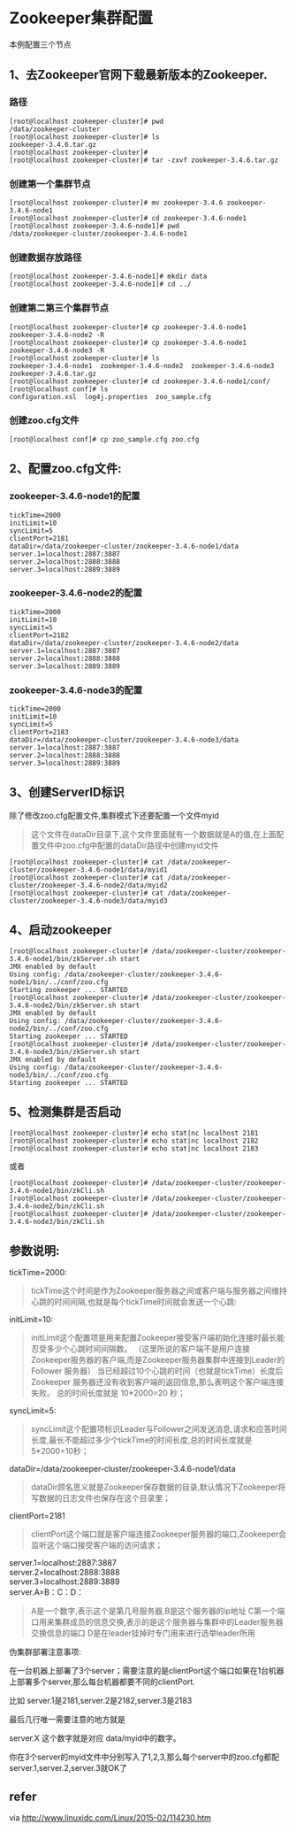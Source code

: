 # Zookeeper集群配置
本例配置三个节点

## 1、去Zookeeper官网下载最新版本的Zookeeper.

### 路径
    [root@localhost zookeeper-cluster]# pwd  
    /data/zookeeper-cluster  
    [root@localhost zookeeper-cluster]# ls  
    zookeeper-3.4.6.tar.gz  
    [root@localhost zookeeper-cluster]#  
    [root@localhost zookeeper-cluster]# tar -zxvf zookeeper-3.4.6.tar.gz  

### 创建第一个集群节点
    [root@localhost zookeeper-cluster]# mv zookeeper-3.4.6 zookeeper-3.4.6-node1  
    [root@localhost zookeeper-cluster]# cd zookeeper-3.4.6-node1  
    [root@localhost zookeeper-3.4.6-node1]# pwd  
    /data/zookeeper-cluster/zookeeper-3.4.6-node1  

### 创建数据存放路径
    [root@localhost zookeeper-3.4.6-node1]# mkdir data  
    [root@localhost zookeeper-3.4.6-node1]# cd ../  

### 创建第二第三个集群节点
    [root@localhost zookeeper-cluster]# cp zookeeper-3.4.6-node1 zookeeper-3.4.6-node2 -R  
    [root@localhost zookeeper-cluster]# cp zookeeper-3.4.6-node1 zookeeper-3.4.6-node3 -R  
    [root@localhost zookeeper-cluster]# ls  
    zookeeper-3.4.6-node1  zookeeper-3.4.6-node2  zookeeper-3.4.6-node3  zookeeper-3.4.6.tar.gz  
    [root@localhost zookeeper-cluster]# cd zookeeper-3.4.6-node1/conf/  
    [root@localhost conf]# ls  
    configuration.xsl  log4j.properties  zoo_sample.cfg  

### 创建zoo.cfg文件
    [root@localhost conf]# cp zoo_sample.cfg zoo.cfg

## 2、配置zoo.cfg文件:

### zookeeper-3.4.6-node1的配置

    tickTime=2000  
    initLimit=10  
    syncLimit=5  
    clientPort=2181  
    dataDir=/data/zookeeper-cluster/zookeeper-3.4.6-node1/data  
    server.1=localhost:2887:3887  
    server.2=localhost:2888:3888  
    server.3=localhost:2889:3889  

### zookeeper-3.4.6-node2的配置
    tickTime=2000  
    initLimit=10  
    syncLimit=5  
    clientPort=2182  
    dataDir=/data/zookeeper-cluster/zookeeper-3.4.6-node2/data  
    server.1=localhost:2887:3887  
    server.2=localhost:2888:3888  
    server.3=localhost:2889:3889  

### zookeeper-3.4.6-node3的配置
    tickTime=2000  
    initLimit=10  
    syncLimit=5  
    clientPort=2183  
    dataDir=/data/zookeeper-cluster/zookeeper-3.4.6-node3/data  
    server.1=localhost:2887:3887  
    server.2=localhost:2888:3888  
    server.3=localhost:2889:3889  


## 3、创建ServerID标识

除了修改zoo.cfg配置文件,集群模式下还要配置一个文件myid
> 这个文件在dataDir目录下,这个文件里面就有一个数据就是A的值,在上面配置文件中zoo.cfg中配置的dataDir路径中创建myid文件  

    [root@localhost zookeeper-cluster]# cat /data/zookeeper-cluster/zookeeper-3.4.6-node1/data/myid1  
    [root@localhost zookeeper-cluster]# cat /data/zookeeper-cluster/zookeeper-3.4.6-node2/data/myid2  
    [root@localhost zookeeper-cluster]# cat /data/zookeeper-cluster/zookeeper-3.4.6-node3/data/myid3  

## 4、启动zookeeper

    [root@localhost zookeeper-cluster]# /data/zookeeper-cluster/zookeeper-3.4.6-node1/bin/zkServer.sh start  
    JMX enabled by default  
    Using config: /data/zookeeper-cluster/zookeeper-3.4.6-node1/bin/../conf/zoo.cfg  
    Starting zookeeper ... STARTED  
    [root@localhost zookeeper-cluster]# /data/zookeeper-cluster/zookeeper-3.4.6-node2/bin/zkServer.sh start  
    JMX enabled by default  
    Using config: /data/zookeeper-cluster/zookeeper-3.4.6-node2/bin/../conf/zoo.cfg  
    Starting zookeeper ... STARTED  
    [root@localhost zookeeper-cluster]# /data/zookeeper-cluster/zookeeper-3.4.6-node3/bin/zkServer.sh start  
    JMX enabled by default  
    Using config: /data/zookeeper-cluster/zookeeper-3.4.6-node3/bin/../conf/zoo.cfg  
    Starting zookeeper ... STARTED  

## 5、检测集群是否启动

    [root@localhost zookeeper-cluster]# echo stat|nc localhost 2181  
    [root@localhost zookeeper-cluster]# echo stat|nc localhost 2182  
    [root@localhost zookeeper-cluster]# echo stat|nc localhost 2183  

或者

    [root@localhost zookeeper-cluster]# /data/zookeeper-cluster/zookeeper-3.4.6-node1/bin/zkCli.sh  
    [root@localhost zookeeper-cluster]# /data/zookeeper-cluster/zookeeper-3.4.6-node2/bin/zkCli.sh  
    [root@localhost zookeeper-cluster]# /data/zookeeper-cluster/zookeeper-3.4.6-node3/bin/zkCli.sh  



## 参数说明:

tickTime=2000:  
> tickTime这个时间是作为Zookeeper服务器之间或客户端与服务器之间维持心跳的时间间隔,也就是每个tickTime时间就会发送一个心跳:  

initLimit=10:  
> initLimit这个配置项是用来配置Zookeeper接受客户端初始化连接时最长能忍受多少个心跳时间间隔数。
（这里所说的客户端不是用户连接Zookeeper服务器的客户端,而是Zookeeper服务器集群中连接到Leader的Follower 服务器）
当已经超过10个心跳的时间（也就是tickTime）长度后 Zookeeper 服务器还没有收到客户端的返回信息,那么表明这个客户端连接失败。
总的时间长度就是 10*2000=20 秒；

syncLimit=5:
> syncLimit这个配置项标识Leader与Follower之间发送消息,请求和应答时间长度,最长不能超过多少个tickTime的时间长度,总的时间长度就是5*2000=10秒；

dataDir=/data/zookeeper-cluster/zookeeper-3.4.6-node1/data
> dataDir顾名思义就是Zookeeper保存数据的目录,默认情况下Zookeeper将写数据的日志文件也保存在这个目录里；

clientPort=2181
> clientPort这个端口就是客户端连接Zookeeper服务器的端口,Zookeeper会监听这个端口接受客户端的访问请求；

server.1=localhost:2887:3887  
server.2=localhost:2888:3888  
server.3=localhost:2889:3889  
server.A=B：C：D：  
> A是一个数字,表示这个是第几号服务器,B是这个服务器的ip地址
C第一个端口用来集群成员的信息交换,表示的是这个服务器与集群中的Leader服务器交换信息的端口
D是在leader挂掉时专门用来进行选举leader所用


伪集群部署注意事项:

在一台机器上部署了3个server；需要注意的是clientPort这个端口如果在1台机器上部署多个server,那么每台机器都要不同的clientPort.

比如 server.1是2181,server.2是2182,server.3是2183

最后几行唯一需要注意的地方就是

server.X 这个数字就是对应 data/myid中的数字。

你在3个server的myid文件中分别写入了1,2,3,那么每个server中的zoo.cfg都配 server.1,server.2,server.3就OK了

## refer
via http://www.linuxidc.com/Linux/2015-02/114230.htm
